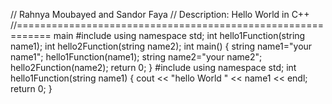 // Rahnya Moubayed and Sandor Faya 
// Description: Hello World in C++
//============================================================
main
#include <iostream>
using namespace std;
int hello1Function(string name1);
int hello2Function(string name2);
int main()
{
string name1="your name1";
hello1Function(name1);
string name2="your name2";
hello2Function(name2);
return 0;
}
#include <iostream>
using namespace std;
int hello1Function(string name1)
{
cout << "hello World " << name1 << endl;
return 0;
}
